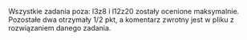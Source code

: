 Wszystkie zadania poza: l3z8 i l12z20 zostały ocenione maksymalnie.
Pozostałe dwa otrzymały 1/2 pkt, a komentarz zwrotny jest w pliku z rozwiązaniem danego zadania.
